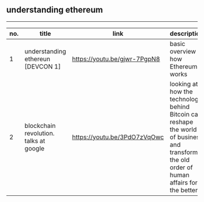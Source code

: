 ## understanding ethereum
---
no. | title | link | description | type | done
--- | ----- | ---- | ----------- | ---- | ----
1 | understanding ethereun [DEVCON 1] | https://youtu.be/gjwr-7PgpN8 | basic overview of how Ethereum works | `video` | :heavy_check_mark:
2 | blockchain revolution. talks at google | https://youtu.be/3PdO7zVqOwc | looking at how the technology behind Bitcoin can reshape the world of business and transform the old order of human affairs for the better | `video` | :o:
